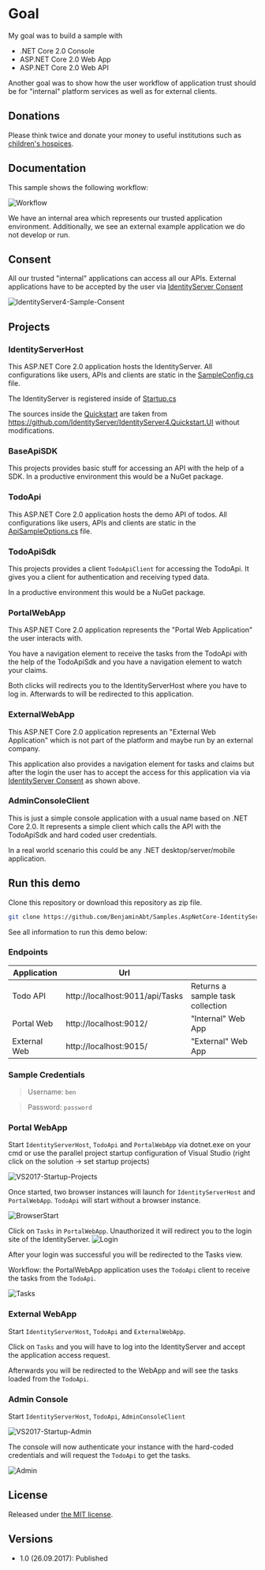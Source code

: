 # Goal 

My goal was to build a sample with
- .NET Core 2.0 Console
- ASP.NET Core 2.0 Web App
- ASP.NET Core 2.0 Web API

Another goal was to show how the user workflow of application trust should be for "internal" platform services as well as for external clients.

## Donations

Please think twice and donate your money to useful institutions such as [children's hospices](http://www.bundesverband-kinderhospiz.de/spenden).

## Documentation

This sample shows the following workflow:

![Workflow](img/Workflow.png)

We have an internal area which represents our trusted application environment. Additionally, we see an external example application we do not develop or run.

## Consent

All our trusted "internal" applications can access all our APIs.
External applications have to be accepted by the user via [IdentityServer Consent](http://docs.identityserver.io/en/release/topics/consent.html)

![IdentityServer4-Sample-Consent](img/IdentityServer4-Sample-Consent.gif)

## Projects

### IdentityServerHost

This ASP.NET Core 2.0 application hosts the IdentityServer.
All configurations like users, APIs and clients are static in the [SampleConfig.cs](src/Platform-IdentityServerHost/SampleConfig.cs) file.

The IdentityServer is registered inside of [Startup.cs](src/Platform-IdentityServerHost/Startup.cs)

The sources inside the [Quickstart](src/Platform-IdentityServerHost/Quickstart) are taken from https://github.com/IdentityServer/IdentityServer4.Quickstart.UI without modifications.

### BaseApiSDK

This projects provides basic stuff for accessing an API with the help of a SDK.
In a productive environment this would be a NuGet package.

### TodoApi

This ASP.NET Core 2.0 application hosts the demo API of todos.
All configurations like users, APIs and clients are static in the [ApiSampleOptions.cs](src/Platform-TasksApi/ApiSampleOptions.cs) file.

### TodoApiSdk

This projects provides a client `TodoApiClient` for accessing the TodoApi.
It gives you a client for authentication and receiving typed data.

In a productive environment this would be a NuGet package.

### PortalWebApp

This ASP.NET Core 2.0 application represents the "Portal Web Application" the user interacts with.

You have a navigation element to receive the tasks from the TodoApi with the help of the TodoApiSdk and you have a navigation element to watch your claims.

Both clicks will redirects you to the IdentityServerHost where you have to log in.
Afterwards to will be redirected to this application.

### ExternalWebApp

This ASP.NET Core 2.0 application represents an "External Web Application" which is not part of the platform and maybe run by an external company.

This application also provides a navigation element for tasks and claims but after the login the user has to accept the access for this application via via [IdentityServer Consent](http://docs.identityserver.io/en/release/topics/consent.html) as shown above.

### AdminConsoleClient

This is just a simple console application with a usual name based on .NET Core 2.0.
It represents a simple client which calls the API with the TodoApiSdk and hard coded user credentials.

In a real world scenario this could be any .NET desktop/server/mobile application.

## Run this demo

Clone this repository or download this repository as zip file.

```sh
git clone https://github.com/BenjaminAbt/Samples.AspNetCore-IdentityServer4.git
```

See all information to run this demo below:

### Endpoints

| Application | Url | |
|-|-|-|
| Todo API | http://localhost:9011/api/Tasks | Returns a sample task collection |
| Portal Web | http://localhost:9012/ | "Internal" Web App |
| External Web | http://localhost:9015/ | "External" Web App |

### Sample Credentials

> Username: `ben`

> Password: `password`


### Portal WebApp

Start `IdentityServerHost`, `TodoApi` and `PortalWebApp` via dotnet.exe on your cmd or use the parallel project startup configuration of Visual Studio (right click on the solution -> set startup projects)

![VS2017-Startup-Projects](img/VS2017-Startup-Projects.png)

Once started, two browser instances will launch for `IdentityServerHost` and `PortalWebApp`. `TodoApi` will start without a browser instance.

![BrowserStart](img/BrowserStart.png)

Click on `Tasks` in `PortalWebApp`. Unauthorized it will redirect you to the login site of the IdentityServer.
![Login](img/Login.png)

After your login was successful you will be redirected to the Tasks view.

Workflow: the PortalWebApp application uses the `TodoApi` client to receive the tasks from the `TodoApi`.

![Tasks](img/Tasks.png)

### External WebApp

Start `IdentityServerHost`, `TodoApi` and  `ExternalWebApp`.

Click on `Tasks` and you will have to log into the IdentityServer and accept the application access request.

Afterwards you will be redirected to the WebApp and will see the tasks loaded from the `TodoApi`.

### Admin Console

Start `IdentityServerHost`, `TodoApi`, `AdminConsoleClient`

![VS2017-Startup-Admin](img/VS2017-Startup-Admin.png)

The console will now authenticate your instance with the hard-coded credentials and will request the `TodoApi` to get the tasks.

![Admin](img/Admin.png)

## License

Released under [the MIT license](LICENSE).

## Versions

- 1.0 (26.09.2017): Published